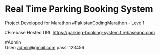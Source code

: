 # Real Time Parking Booking System
Project Developed for Marathon #PakistanCodingMarathon - Leve 1

#Firebase Hosted URL
https://parking-booking-system.firebaseapp.com 

#Admin    
User: admin@gmail.com 
pass: 123456    
 
 
